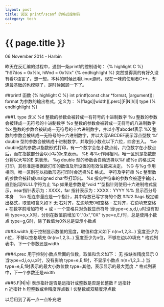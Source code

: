 ```yaml
---
layout: post
title: 说说 printf/scanf 的格式控制符
category: tech
---
```


{{ page.title }}
================
<p class="meta">06 November 2014 - Harbin</p>

昨天在反汇编的过程中，遇到一条printf的控制语句：
{% highlight C %}
"hS7dos = 0x%lx, hWnd = 0x%lx"
{% endhighlight %}
突然觉得真的有好久没有看C语言了，想一想，本科的时候还看Linux源码，现在一味的使用者C++，却连最基础的也模糊了，是时候回顾一下了。

##printf 函数
{% highlight C %}
int printf(const char *format, [argument]);
	format 为参数的输出格式，定义为：
	%[flags][width][.perc][F|N|h|l] type
{% endhighlight %}

###1. type 含义
		%d 整数的参数会被转成一有符号的十进制数字
        %u 整数的参数会被转成一无符号的十进制数字
        %o 整数的参数会被转成一无符号的八进制数字
        %x 整数的参数会被转成一无符号的十六进制数字，并以小写abcdef表示
        %X 整数的参数会被转成一无符号的十六进制数字，并以大写ABCDEF表示浮点型数
		%f double 型的参数会被转成十进制数字，并取到小数点以下六位，四舍五入。
        %e double型的参数以指数形式打印，有一个数字会在小数点前，六位数字在小数点后，而在指数部分会以小写的e来表示。
        %E 与%e作用相同，唯一区别是指数部分将以大写的E 来表示。
        %g double 型的参数会自动选择以%f 或%e 的格式来打印，其标准是根据欲打印的数值及所设置的有效位数来决定。
        %G 与%g 作用相同，唯一区别在以指数形态打印时会选择%E 格式。
    字符及字符串
        %c 整型数的参数会被转成unsigned char型打印出。
        %s 指向字符串的参数会被逐字输出，直到出现NULL字符为止
        %p 如果是参数是“void *”型指针则使用十六进制格式显示，near指针表示为：XXXX，far 指针表示为：XXXX：YYYY
		%% 显示百分号本身　
		%n 相连参量应是一个指针，其中存放已写字符的个数
###2.flags 规定输出格式，取值和含义如下
		无 右对齐，左边填充0和空格
		- 左对齐，右边填充空格
		+ 在数字前增加符号 + 或 -
		一个空格只对负数显示符号
		当type=c,s,d,i,u时没有影响
		type=o,x,X时，分别在数值前增加'0',"0x","0X"
		type=e,E,f时，总是使用小数点
		type=g,G时，除了数值为0外总是显示小数点
 
###3.width 用于控制显示数值的宽度，取值和含义如下
		n(n=1,2,3...) 宽度至少为n位，不够以空格填充
		0n(n=1,2,3...) 宽度至少为n位，不够左边以0填充 *
		格式列表中，下一个参数还是width
 
###4.prec 用于控制小数点后面的位数，取值和含义如下：
		无 按缺省精度显示
		0 当type=d,i,o,u,x时，没有影响
		type=e,E,f时，不显示小数点
		n(n=1,2,3...) 当type=e,E,f时表示的最大小数位数
		type=其他，表示显示的最大宽度 .*
		格式列表中，下一个参数还是width
 
###5.F|N|h|l 表示指针是否是远指针或整数是否是长整数
		F 远指针	
		n 近指针
		h 短整数或单精度浮点数
		l 长整数或双精度浮点数

以后用到了再一点一点补充吧



